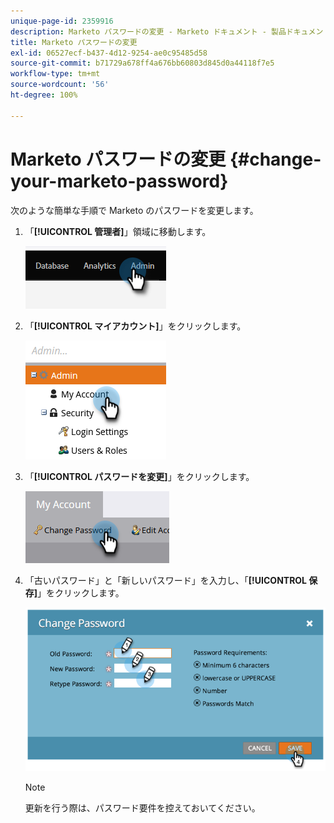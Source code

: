 ```yaml
---
unique-page-id: 2359916
description: Marketo パスワードの変更 - Marketo ドキュメント - 製品ドキュメント
title: Marketo パスワードの変更
exl-id: 06527ecf-b437-4d12-9254-ae0c95485d58
source-git-commit: b71729a678ff4a676bb60803d845d0a44118f7e5
workflow-type: tm+mt
source-wordcount: '56'
ht-degree: 100%

---
```


# Marketo パスワードの変更 {#change-your-marketo-password}

次のような簡単な手順で Marketo のパスワードを変更します。

1. 「**[!UICONTROL 管理者]**」領域に移動します。

   ![](assets/change-your-marketo-password-1.png)

1. 「**[!UICONTROL マイアカウント]**」をクリックします。

   ![](assets/change-your-marketo-password-2.png)

1. 「**[!UICONTROL パスワードを変更]**」をクリックします。

   ![](assets/change-your-marketo-password-3.png)

1. 「古いパスワード」と「新しいパスワード」を入力し、「**[!UICONTROL 保存]**」をクリックします。

   ![](assets/change-your-marketo-password-4.png)

   >[!NOTE]
   >
   >更新を行う際は、パスワード要件を控えておいてください。
